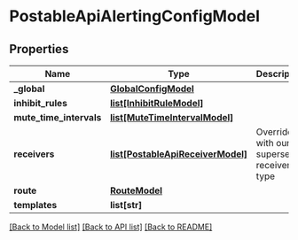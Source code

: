# PostableApiAlertingConfigModel

## Properties
Name | Type | Description | Notes
------------ | ------------- | ------------- | -------------
**_global** | [**GlobalConfigModel**](GlobalConfigModel.md) |  | [optional] 
**inhibit_rules** | [**list[InhibitRuleModel]**](InhibitRuleModel.md) |  | [optional] 
**mute_time_intervals** | [**list[MuteTimeIntervalModel]**](MuteTimeIntervalModel.md) |  | [optional] 
**receivers** | [**list[PostableApiReceiverModel]**](PostableApiReceiverModel.md) | Override with our superset receiver type | [optional] 
**route** | [**RouteModel**](RouteModel.md) |  | [optional] 
**templates** | **list[str]** |  | [optional] 

[[Back to Model list]](../README.md#documentation-for-models) [[Back to API list]](../README.md#documentation-for-api-endpoints) [[Back to README]](../README.md)


